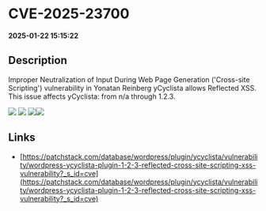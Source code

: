 # CVE-2025-23700

**2025-01-22 15:15:22**

## Description
Improper Neutralization of Input During Web Page Generation ('Cross-site Scripting') vulnerability in Yonatan Reinberg yCyclista allows Reflected XSS. This issue affects yCyclista: from n/a through 1.2.3.

![](https://img.shields.io/static/v1?label=Score&message=7.1&color=red)
![](https://img.shields.io/static/v1?label=Severity&message=HIGH&color=red)
![](https://img.shields.io/static/v1?label=CWE&message=XSS&color=green)![](https://img.shields.io/static/v1?label=CWE&message=XSS&color=green)

## Links
- [https://patchstack.com/database/wordpress/plugin/ycyclista/vulnerability/wordpress-ycyclista-plugin-1-2-3-reflected-cross-site-scripting-xss-vulnerability?_s_id=cve](https://patchstack.com/database/wordpress/plugin/ycyclista/vulnerability/wordpress-ycyclista-plugin-1-2-3-reflected-cross-site-scripting-xss-vulnerability?_s_id=cve)
